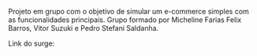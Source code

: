 Projeto em grupo com o objetivo de simular um e-commerce simples com as funcionalidades principais. 
Grupo formado por Micheline Farias Felix Barros, Vitor Suzuki e Pedro Stefani Saldanha.

Link do surge:

